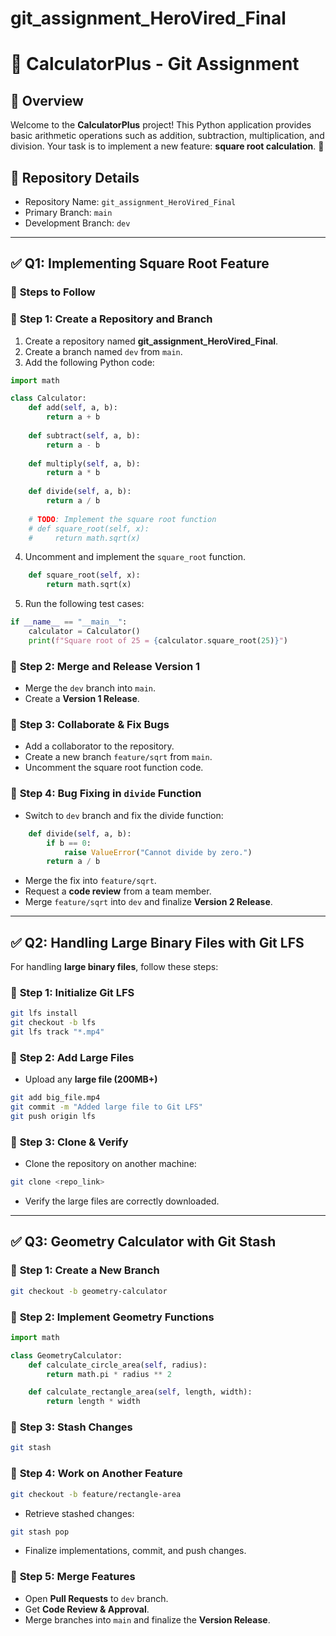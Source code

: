 # git_assignment_HeroVired_Final
# 📌 **CalculatorPlus - Git Assignment**

## 📖 **Overview**
Welcome to the **CalculatorPlus** project! This Python application provides basic arithmetic operations such as addition, subtraction, multiplication, and division. Your task is to implement a new feature: **square root calculation**. 🚀

## 📂 **Repository Details**
- Repository Name: `git_assignment_HeroVired_Final`
- Primary Branch: `main`
- Development Branch: `dev`

---

## ✅ **Q1: Implementing Square Root Feature**
### 🔨 **Steps to Follow**

### 📌 **Step 1: Create a Repository and Branch**
1. Create a repository named **git_assignment_HeroVired_Final**.
2. Create a branch named `dev` from `main`.
3. Add the following Python code:

```python
import math

class Calculator:
    def add(self, a, b):
        return a + b
    
    def subtract(self, a, b):
        return a - b
    
    def multiply(self, a, b):
        return a * b
    
    def divide(self, a, b):
        return a / b
    
    # TODO: Implement the square root function
    # def square_root(self, x):
    #     return math.sqrt(x)
```

4. Uncomment and implement the `square_root` function.

```python
    def square_root(self, x):
        return math.sqrt(x)
```

5. Run the following test cases:

```python
if __name__ == "__main__":
    calculator = Calculator()
    print(f"Square root of 25 = {calculator.square_root(25)}")
```

### 📌 **Step 2: Merge and Release Version 1**
- Merge the `dev` branch into `main`.
- Create a **Version 1 Release**.

### 📌 **Step 3: Collaborate & Fix Bugs**
- Add a collaborator to the repository.
- Create a new branch `feature/sqrt` from `main`.
- Uncomment the square root function code.

### 📌 **Step 4: Bug Fixing in `divide` Function**
- Switch to `dev` branch and fix the divide function:

```python
    def divide(self, a, b):
        if b == 0:
            raise ValueError("Cannot divide by zero.")
        return a / b
```

- Merge the fix into `feature/sqrt`.
- Request a **code review** from a team member.
- Merge `feature/sqrt` into `dev` and finalize **Version 2 Release**.

---

## ✅ **Q2: Handling Large Binary Files with Git LFS**
For handling **large binary files**, follow these steps:

### 📌 **Step 1: Initialize Git LFS**
```bash
git lfs install
git checkout -b lfs
git lfs track "*.mp4"
```

### 📌 **Step 2: Add Large Files**
- Upload any **large file (200MB+)**
```bash
git add big_file.mp4
git commit -m "Added large file to Git LFS"
git push origin lfs
```

### 📌 **Step 3: Clone & Verify**
- Clone the repository on another machine:
```bash
git clone <repo_link>
```
- Verify the large files are correctly downloaded.

---

## ✅ **Q3: Geometry Calculator with Git Stash**

### 📌 **Step 1: Create a New Branch**
```bash
git checkout -b geometry-calculator
```

### 📌 **Step 2: Implement Geometry Functions**
```python
import math

class GeometryCalculator:
    def calculate_circle_area(self, radius):
        return math.pi * radius ** 2

    def calculate_rectangle_area(self, length, width):
        return length * width
```

### 📌 **Step 3: Stash Changes**
```bash
git stash
```

### 📌 **Step 4: Work on Another Feature**
```bash
git checkout -b feature/rectangle-area
```

- Retrieve stashed changes:
```bash
git stash pop
```

- Finalize implementations, commit, and push changes.

### 📌 **Step 5: Merge Features**
- Open **Pull Requests** to `dev` branch.
- Get **Code Review & Approval**.
- Merge branches into `main` and finalize the **Version Release**.



